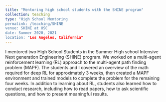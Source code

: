 ```yaml
---
title: "Mentoring high school students with the SHINE program"
collection: teaching
type: "High School Mentoring
permalink: /teaching/SHINE
venue: SHINE at USC
date: Summer 2020, 2021
location: "Los Angeles, California"
---
```

I mentored two High School Students in the Summer High school Intensive Next generation Engineering (SHINE) program.
We worked on a multi-agent reinforcement learning (RL) approach to the multi-agent path finding problem (MAPF). 
The students and I covered an overview of the math required for deep RL for approximately 3 weeks, then created a MAPF environment and trained models to complete the problem for the remaining four weeks. In addition to learning about RL, students also learned how to conduct research, including how to read papers, how to ask scientific questions, and how to present meaningful results.
